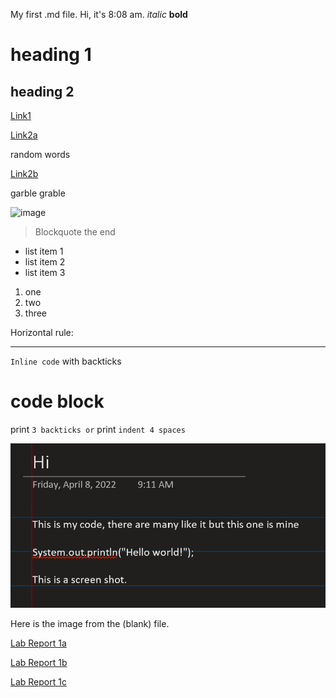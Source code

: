 My first .md file.
Hi, it's 8:08 am.
*italic*
**bold**
# heading 1
## heading 2
[Link1](http://www.duckduckgo.com)

[Link2a][1]

random words

[Link2b][2]

garble grable

[1]: http://www.google.com
[2]: http://www.bing.com



![image](https://upload.wikimedia.org/wikipedia/commons/4/47/PNG_transparency_demonstration_1.png)


> Blockquote the end


* list item 1
* list item 2
* list item 3

1. one
2. two
3. three

Horizontal rule: 

***

`Inline code` with backticks
# code block
print `3 backticks or`
print `indent 4 spaces`


![image](cse15lss.png)

Here is the image from the (blank) file.

[Lab Report 1a](lab-report-1-week-2.md)

[Lab Report 1b](https://github.com/badnanx/cse15l-lab-reports/blob/main/lab-report-1-week-2.md)

[Lab Report 1c](https://badnanx.github.io/cse15l-lab-reports/lab-report-1-week-2.md)


